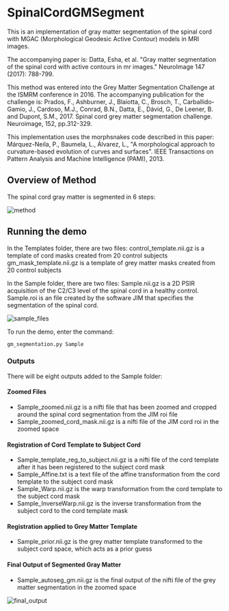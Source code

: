 # SpinalCordGMSegment

This is an implementation of gray matter segmentation of the spinal cord with MGAC (Morphological Geodesic Active Contour) models in MRI images.

The accompanying paper is:
Datta, Esha, et al. "Gray matter segmentation of the spinal cord with active contours in mr images." NeuroImage 147 (2017): 788-799.

This method was entered into the Grey Matter Segmentation Challenge at the ISMRM conference in 2016.  The accompanying publication for the challenge is:
Prados, F., Ashburner, J., Blaiotta, C., Brosch, T., Carballido-Gamio, J., Cardoso, M.J., Conrad, B.N., Datta, E., Dávid, G., De Leener, B. and Dupont, S.M., 2017. Spinal cord grey matter segmentation challenge. Neuroimage, 152, pp.312-329.

This implementation uses the morphsnakes code described in this paper:
Márquez-Neila, P., Baumela, L., Álvarez, L., "A morphological approach to curvature-based evolution of curves and surfaces". IEEE Transactions on Pattern Analysis and Machine Intelligence (PAMI), 2013.

## Overview of Method

The spinal cord gray matter is segmented in 6 steps:

![method](https://www.dropbox.com/s/4r9ua00pgxeg16d/Segmentation_steps.jpg)

## Running the demo

In the Templates folder, there are two files:
control_template.nii.gz is a template of cord masks created from 20 control subjects
gm_mask_template.nii.gz is a template of grey matter masks created from 20 control subjects

In the Sample folder, there are two files:
Sample.nii.gz is a 2D PSIR acquisition of the C2/C3 level of the spinal cord in a healthy control.
Sample.roi is an file created by the software JIM that specifies the segmentation of the spinal cord.

![sample_files](https://www.dropbox.com/s/vv3tgkapbo0f20h/JIM.jpg)

To run the demo, enter the command:
```
gm_segmentation.py Sample
```

### Outputs
There will be eight outputs added to the Sample folder:

#### Zoomed Files
* Sample_zoomed.nii.gz is a nifti file that has been zoomed and cropped around the spinal cord segmentation from the JIM roi file
* Sample_zoomed_cord_mask.nii.gz is a nifti file of the JIM cord roi in the zoomed space
#### Registration of Cord Template to Subject Cord
* Sample_template_reg_to_subject.nii.gz is a nifti file of the cord template after it has been registered to the subject cord mask
* Sample_Affine.txt is a text file of the affine transformation from the cord template to the subject cord mask
* Sample_Warp.nii.gz is the warp transformation from the cord template to the subject cord mask
* Sample_InverseWarp.nii.gz is the inverse transformation from the subject cord to the cord template mask
#### Registration applied to Grey Matter Template
* Sample_prior.nii.gz is the grey matter template transformed to the subject cord space, which acts as a prior guess
#### Final Output of Segmented Gray Matter
* Sample_autoseg_gm.nii.gz is the final output of the nifti file of the grey matter segmentation in the zoomed space

![final_output](https://www.dropbox.com/s/ff8e3s4cc2giifw/final_gm_segmentation.jpg)

